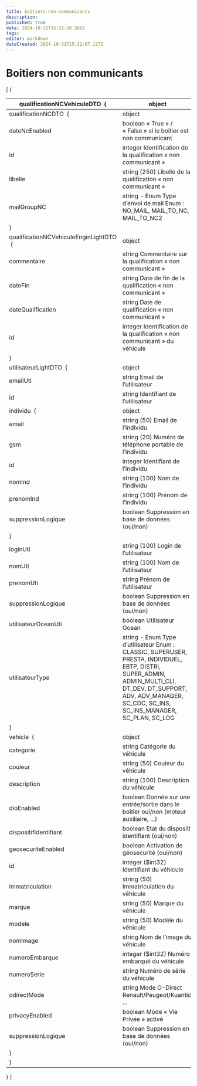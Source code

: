 ```yaml
---
title: boitiers-non-communicants
description: 
published: true
date: 2024-10-31T15:22:10.566Z
tags: 
editor: markdown
dateCreated: 2024-10-31T15:22:07.127Z
---
```


# Boitiers non communicants

\[ {

| qualificationNCVehiculeDTO  { | object |
| --- | --- |
| qualificationNCDTO  { | object |
| dateNcEnabled | boolean  « True » / « False » si le boitier est non communicant   |
| id | integer  Identification de la qualification « non communicant »   |
| libelle | string (250)  Libellé de la qualification « non communicant »   |
| mailGroupNC | string - Enum  Type d’envoi de mail   Enum : NO\_MAIL, MAIL\_TO\_NC, MAIL\_TO\_NC2    |
| } |  |
| qualificationNCVehiculeEnginLightDTO  { | object |
| commentaire | string  Commentaire sur la qualification « non communicant »   |
| dateFin | string  Date de fin de la qualification « non communicant »   |
| dateQualification | string  Date de qualification « non communicant »   |
| id | integer  Identification de la qualification « non communicant » du véhicule   |
| } |  |
| utilisateurLightDTO  { | object |
| emailUti | string  Email de l’utilisateur   |
| id | string  Identifiant de l’utilisateur   |
| individu  { | object |
| email | string (50)  Email de l’individu   |
| gsm | string (20)  Numéro de téléphone portable de l’individu   |
| id | integer  Identifiant de l’individu   |
| nomInd | string (100)  Nom de l’individu   |
| prenomInd | string (100)  Prénom de l’individu   |
| suppressionLogique | boolean  Suppression en base de données (oui/non)   |
| } |  |
| loginUti | string (100)  Login de l’utilisateur   |
| nomUti | string (100)  Nom de l’utilisateur   |
| prenomUti | string  Prénom de l’utilisateur   |
| suppressionLogique | boolean  Suppression en base de données (oui/non)   |
| utilisateurOceanUti | boolean  Utilisateur Ocean   |
| utilisateurType | string - Enum  Type d’utilisateur   Enum : CLASSIC, SUPERUSER, PRESTA, INDIVIDUEL, EBTP, DISTRI, SUPER\_ADMIN, ADMIN\_MULTI\_CLI, DT\_DEV, DT\_SUPPORT, ADV, ADV\_MANAGER, SC\_CDC, SC\_INS, SC\_INS\_MANAGER, SC\_PLAN, SC\_LOG   |
| } |  |
| vehicle  { | object |
| categorie | string  Catégorie du véhicule   |
| couleur | string (50)  Couleur du véhicule   |
| description | string (100)  Description du véhicule   |
| dioEnabled | boolean  Donnée sur une entrée/sortie dans le boitier oui/non (moteur auxiliaire, ...)   |
| dispositifIdentifiant | boolean  Etat du dispositif identifiant (oui/non)   |
| geosecuriteEnabled | boolean  Activation de géosecurité (oui/non)   |
| id | integer ($int32)  Identifiant du véhicule   |
| immatriculation | string (50)  Immatriculation du véhicule   |
| marque | string (50)  Marque du véhicule   |
| modele | string (50)  Modèle du véhicule   |
| nomImage | string  Nom de l’image du véhicule   |
| numeroEmbarque | integer ($int32)  Numéro embarqué du véhicule   |
| numeroSerie | string  Numéro de série du véhicule   |
| odirectMode | string  Mode O-Direct Renault/Peugeot/Kuantic, …   |
| privacyEnabled | boolean  Mode « Vie Privée » activé   |
| suppressionLogique | boolean  Suppression en base de données (oui/non)   |
| } |  |
| } |  |

} \]